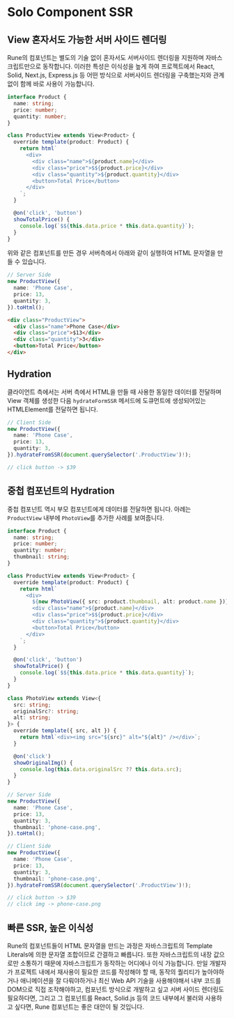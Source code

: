 # Solo Component SSR

## View 혼자서도 가능한 서버 사이드 렌더링

Rune의 컴포넌트는 별도의 기술 없이 혼자서도 서버사이드 렌더링을 지원하며 자바스크립트만으로 동작합니다. 이러한 특성은 이식성을 높게 하여 프로젝트에서 React, Solid, Next.js, Express.js 등 어떤 방식으로 서버사이드 렌더링을 구축했는지와 관계없이 함께 바로 사용이 가능합니다.

```typescript
interface Product {
  name: string;
  price: number;
  quantity: number;
}

class ProductView extends View<Product> {
  override template(product: Product) {
    return html`
      <div>
        <div class="name">${product.name}</div>
        <div class="price">$${product.price}</div>
        <div class="quantity">${product.quantity}</div>
        <button>Total Price</button>
      </div>
    `;
  }

  @on('click', 'button')
  showTotalPrice() {
    console.log(`$${this.data.price * this.data.quantity}`);
  }
}
```

위와 같은 컴포넌트를 만든 경우 서버측에서 아래와 같이 실행하여 HTML 문자열을 만들 수 있습니다.

```typescript
// Server Side
new ProductView({
  name: 'Phone Case',
  price: 13,
  quantity: 3,
}).toHtml();
```

```html
<div class="ProductView">
  <div class="name">Phone Case</div>
  <div class="price">$13</div>
  <div class="quantity">3</div>
  <button>Total Price</button>
</div>
```

## Hydration

클라이언트 측에서는 서버 측에서 HTML을 만들 때 사용한 동일한 데이터를 전달하며 View 객체를 생성한 다음 `hydrateFormSSR` 메서드에 도큐먼트에 생성되어있는 HTMLElement를 전달하면 됩니다. 

```typescript
// Client Side
new ProductView({
  name: 'Phone Case',
  price: 13,
  quantity: 3,
}).hydrateFromSSR(document.querySelector('.ProductView')!);

// click button -> $39
```

## 중첩 컴포넌트의 Hydration

중첩 컴포넌트 역시 부모 컴포넌트에게 데이터를 전달하면 됩니다. 아례는 `ProductView` 내부에 `PhotoView`를 추가한 사례를 보여줍니다. 

```typescript
interface Product {
  name: string;
  price: number;
  quantity: number;
  thumbnail: string;
}

class ProductView extends View<Product> {
  override template(product: Product) {
    return html`
      <div>
        ${new PhotoView({ src: product.thumbnail, alt: product.name })}
        <div class="name">${product.name}</div>
        <div class="price">$${product.price}</div>
        <div class="quantity">${product.quantity}</div>
        <button>Total Price</button>
      </div>
    `;
  }

  @on('click', 'button')
  showTotalPrice() {
    console.log(`$${this.data.price * this.data.quantity}`);
  }
}

class PhotoView extends View<{
  src: string;
  originalSrc?: string;
  alt: string;
}> {
  override template({ src, alt }) {
    return html`<div><img src="${src}" alt="${alt}" /></div>`;
  }

  @on('click')
  showOriginalImg() {
    console.log(this.data.originalSrc ?? this.data.src);
  }
}
```

```typescript
// Server Side
new ProductView({
  name: 'Phone Case',
  price: 13,
  quantity: 3,
  thumbnail: 'phone-case.png',
}).toHtml();

// Client Side
new ProductView({
  name: 'Phone Case',
  price: 13,
  quantity: 3,
  thumbnail: 'phone-case.png',
}).hydrateFromSSR(document.querySelector('.ProductView')!);

// click button -> $39
// click img -> phone-case.png
```

## 빠른 SSR, 높은 이식성

Rune의 컴포넌트들이 HTML 문자열을 만드는 과정은 자바스크립트의 Template Literals에 의한 문자열 조합이므로 간결하고 빠릅니다. 또한 자바스크립트의 내장 값으로만 소통하기 때문에 자바스크립트가 동작하는 어디에나 이식 가능합니다. 만일 개발자가 프로젝트 내에서 재사용이 필요한 코드를 작성해야 할 때, 동작의 퀄리티가 높아야하거나 애니메이션을 잘 다뤄야하거나 최신 Web API 기술을 사용해야해서 내부 코드를 DOM으로 직접 조작해야하고, 컴포넌트 방식으로 개발하고 싶고 서버 사이드 렌더링도 필요하다면, 그리고 그 컴포넌트를 React, Solid.js 등의 코드 내부에서 불러와 사용하고 싶다면, Rune 컴포넌트는 좋은 대안이 될 것입니다.

